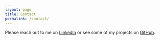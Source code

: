 ```yaml
---
layout: page
title: Contact
permalink: /contact/
---
```


Please reach out to me on
[LinkedIn](https://www.linkedin.com/in/mitchell-allain/) or see some of my
projects on [GitHub](https://github.com/mitchallain).
